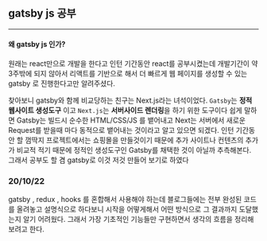 ## gatsby js  공부
-----------

#### 왜 gatsby js 인가?
원래는 react만으로 개발을 한다고 인턴 기간동안 react를 공부시켰는데 개발기간이 약 3주밖에 되지 않아서 리액트를 기반으로 해서 더 빠르게 웹 페이지를 생성할 수 있는 gatsby 로 진행한다고만 알려주셨다. 

찾아보니 gatsby와 함께 비교당하는 친구는 Next.js라는 녀석이었다. `Gatsby`는 **정적 웹사이트  생성도구** 이고  `Next.js`는 **서버사이드 렌더링**을 하기 위한 도구이다 쉽게 말하면 Gatsby는 빌드시 순수한 HTML/CSS/JS 를 뱉어내고 Next는 서버에서 새로운 Request를 받을때 마다 동적으로 뱉어내는 것이라고 알고 있으면 되겠다. 
인턴 기간동안 할 껌딱지 프로젝트에서는 쇼핑몰을 만들것이기 때문에 추가 사이트나 컨텐츠의 추가가 비교적 적기 때문에 정적인 생성도구인 Gatsby를 채택한 것이 아닐까 추측해본다. 그래서 공부도 할 겸 gatsby로 이것 저것 만들어 보기로 하였다

### 20/10/22
gatsby , redux , hooks 를 혼합해서 사용해야 하는데 블로그들에는 전부 완성된 코드를 올려놓고 설명식으로 하다보니 시작을 어떻게해서 어떤 방식으로 그 결과까지 도달했는지 알기 어려웠다. 그래서 가장 기초적인 기능들만 구현하면서 생각의 흐름을 정리해 보려고 한다. 

